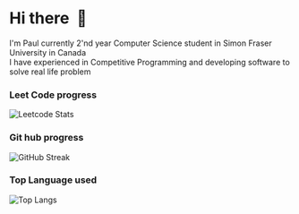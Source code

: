 # Hi there  :wave:
I'm Paul 
currently 2'nd year Computer Science student in Simon Fraser University in Canada
<br/>
I have experienced in Competitive Programming and developing software to solve real life problem

### Leet Code progress
![Leetcode Stats](https://leetcard.jacoblin.cool/leangpaulkho?ext=heatmap&theme=unicorn)

### Git hub progress
![GitHub Streak](http://github-readme-streak-stats.herokuapp.com?user=PaulCompSci&theme=&background=ffffff)


### Top Language used
![Top Langs](https://github-readme-stats.vercel.app/api/top-langs/?username=PaulCompSci&layout=compact&theme=vision-friendly-dark)
